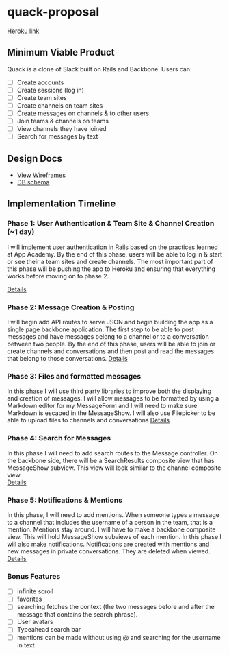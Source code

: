 # quack-proposal

[Heroku link][heroku]

[heroku]: https://quack-app.herokuapp.com/

## Minimum Viable Product
Quack is a clone of Slack built on Rails and Backbone. Users can:
- [ ] Create accounts
- [ ] Create sessions (log in)
- [ ] Create team sites
- [ ] Create channels on team sites
- [ ] Create messages on channels & to other users
- [ ] Join teams & channels on teams
- [ ] View channels they have joined
- [ ] Search for messages by text

## Design Docs
* [View Wireframes][views]
* [DB schema][schema]

[views]: ./docs/views.md
[schema]: ./docs/schema.md

## Implementation Timeline

### Phase 1: User Authentication & Team Site & Channel Creation (~1 day)
I will implement user authentication in Rails based on the practices learned at
App Academy. By the end of this phase, users will be able to log in & start or see
their a team sites and create channels. The most important part of this phase will
be pushing the app to Heroku and ensuring that everything works before moving on
to phase 2.

[Details][phase-one]

### Phase 2: Message Creation & Posting
I will begin add API routes to serve JSON and begin building the app as a single page
backbone application. The first step to be able to post messages and have messages
belong to a channel or to a conversation between two people. By the end of this phase,
users will be able to join or create channels and conversations and then post
and read the messages that belong to those conversations.
[Details][phase-two]

### Phase 3: Files and formatted messages
In this phase I will use third party libraries to improve both the displaying and
creation of messages. I will allow messages to be formatted by using a Markdown
editor for my MessageForm and I will need to make sure Markdown is escaped in the
MessageShow. I will also use Filepicker to be able to upload files to channels
and conversations
[Details][phase-three]

### Phase 4: Search for Messages
In this phase I will need to add search routes to the Message controller. On the
backbone side, there will be a SearchResults composite view that has MessageShow
subview. This view will look similar to the channel composite view.  
[Details][phase-four]

### Phase 5: Notifications & Mentions
In this phase, I will need to add mentions. When someone types a message to a
channel that includes the username of a person in the team, that is a mention.
Mentions stay around. I will have to make a backbone composite view. This will
hold MessageShow subviews of each mention. In this phase I will also make notifications.
Notifications are created with mentions and new messages in private conversations.
They are deleted when viewed.
[Details][phase-five]


### Bonus Features
- [ ] infinite scroll
- [ ] favorites
- [ ] searching fetches the context (the two messages before and after the
  message that contains the search phrase).
- [ ] User avatars
- [ ] Typeahead search bar
- [ ] mentions can be made without using @ and searching for the username in text

[phase-one]: ./docs/phases/phase1.md
[phase-two]: ./docs/phases/phase2.md
[phase-three]: ./docs/phases/phase3.md
[phase-four]: ./docs/phases/phase4.md
[phase-five]: ./docs/phases/phase5.md
